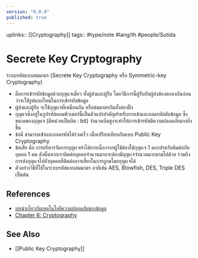 ```yaml
---
version: "0.0.0"
published: true
---
```

uplinks:: [[Cryptography]]
tags:: #type/note #lang/th #people/Sutida

# Secrete Key Cryptography
ระบบรหัสแบบสมมาตร (Secrete Key Cryptography หรือ Symmetric-key Cryptography)
- คือการเข้ารหัสข้อมูลด้วยกุญแจเดี่ยว ทั้งผู้ส่งและผู้รับ โดยวิธีการนี้ผู้รับกับผู้ส่งต้องตกลงกันก่อนว่าจะใช้รูปแบบไหนในการเข้ารหัสข้อมูล
- ผู้ส่งและผู้รับ จะใช้กุญเเจที่เหมือนกัน หรือสมมาตรกันทั้งสองฝั่ง
- กุญแจซึ่งอยู่ในรูปรหัสคอมพิวเตอร์นี้เป็นตัวแปรสำคัญสำหรับการเข้าและถอดรหัสลับข้อมูล ซึ่งขนาดของกุญแจ (มีหน่วยเป็นบิต : bit) จำนวนบิตสูงจะทำให้การเข้ารหัสมีความปลอดภัยมากยิ่งขึ้น
- ข้อดี สามารถเข้าเเละถอดรหัสได้รวดเร็ว เมื่อเปรียบเทียบกับแบบ Public Key Cryptography
- ข้อเสีย คือ การบริหารจัดการกุญเเจทำได้ยากเนื่องจากผู้ใช้ต้องใช้กุญเเจ 1 ดอกสำหรับติดต่อกับบุคคล 1 คน ดังนั้นหากเราติดต่อบุคคลจำนวนมากจะต้องมีกุญเเจจำนวนมากตามไปด้วย รวมถึงการส่งกุญเเจไปยังบุคคลที่ติดต่ออาจเสี่ยงในการถูกขโมยกุญเเจได้
- ตัวอย่างวิธีที่ใช้ในระบบรหัสแบบสมมาตร อาทิเช่น AES, Blowfish, DES, Triple DES เป็นต้น

## References
- [บทนำเกี่ยวกับเทคโนโลยีความปลอดภัยของข้อมูล](https://www.nrca.go.th/content/02-1.html)
- [Chapter 6: Cryptography](https://sites.google.com/site/suxkarsxnkarraksakhwamplxdphay/chapter-6-cryptography)

## See Also
- [[Public Key Cryptography]]

